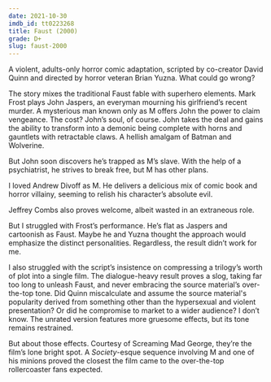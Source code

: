 ```yaml
---
date: 2021-10-30
imdb_id: tt0223268
title: Faust (2000)
grade: D+
slug: faust-2000
---
```


A violent, adults-only horror comic adaptation, scripted by co-creator David Quinn and directed by horror veteran Brian Yuzna. What could go wrong?

<!-- end -->

The story mixes the traditional Faust fable with superhero elements. Mark Frost plays John Jaspers, an everyman mourning his girlfriend’s recent murder. A mysterious man known only as M offers John the power to claim vengeance. The cost? John’s soul, of course. John takes the deal and gains the ability to transform into a demonic being complete with horns and gauntlets with retractable claws. A hellish amalgam of Batman and Wolverine.

But John soon discovers he’s trapped as M’s slave. With the help of a psychiatrist, he strives to break free, but M has other plans.

I loved Andrew Divoff as M. He delivers a delicious mix of comic book and horror villainy, seeming to relish his character’s absolute evil.

Jeffrey Combs also proves welcome, albeit wasted in an extraneous role.

But I struggled with Frost’s performance. He’s flat as Jaspers and cartoonish as Faust. Maybe he and Yuzna thought the approach would emphasize the distinct personalities. Regardless, the result didn’t work for me.

I also struggled with the script’s insistence on compressing a trilogy’s worth of plot into a single film. The dialogue-heavy result proves a slog, taking far too long to unleash Faust, and never embracing the source material’s over-the-top tone. Did Quinn miscalculate and assume the source material's popularity derived from something other than the hypersexual and violent presentation? Or did he compromise to market to a wider audience? I don’t know. The unrated version features more gruesome effects, but its tone remains restrained.

But about those effects. Courtesy of Screaming Mad George, they’re the film’s lone bright spot. A <span data-imdb-id="tt0098354">_Society_</span>-esque sequence involving M and one of his minions proved the closest the film came to the over-the-top rollercoaster fans expected.